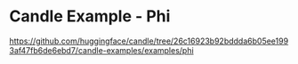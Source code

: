 # Candle Example - Phi

<https://github.com/huggingface/candle/tree/26c16923b92bddda6b05ee1993af47fb6de6ebd7/candle-examples/examples/phi>
